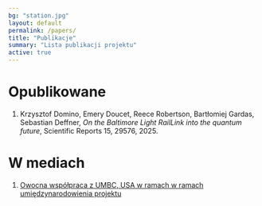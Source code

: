 ```yaml
---
bg: "station.jpg"
layout: default
permalink: /papers/
title: "Publikacje"
summary: "Lista publikacji projektu"
active: true
---
```


# Opublikowane

1. Krzysztof Domino, Emery Doucet, Reece Robertson, Bartłomiej Gardas, Sebastian Deffner, *On the Baltimore Light RailLink into the quantum future*, Scientific Reports 15, 29576, 2025.

# W mediach

1. <a href="https://umbc.edu/stories/quantum-on-track-for-train-scheduling/">Owocna współpraca z UMBC, USA w ramach w ramach umiędzynarodowienia projektu</a>